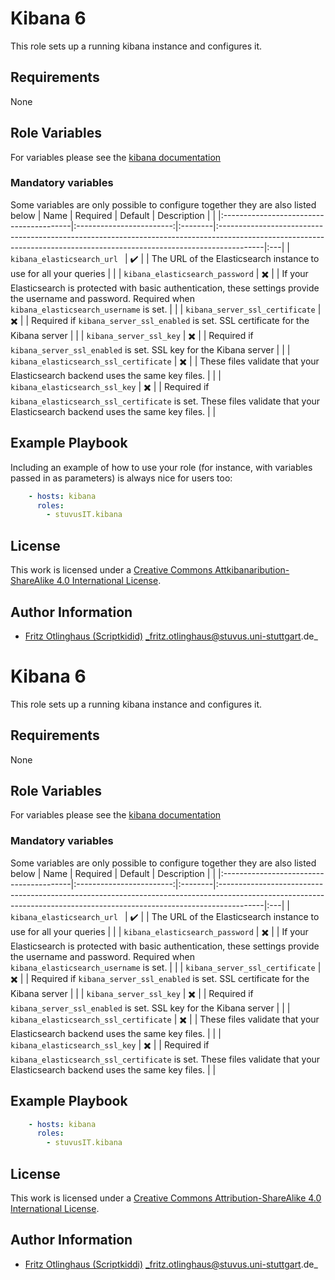 # Kibana 6

This role sets up a running kibana instance and configures it.


## Requirements

None


## Role Variables

For variables please see the [kibana documentation](https://www.elastic.co/guide/en/kibana/current/settings.html)

### Mandatory variables
Some variables are only possible to configure together they are also listed below
| Name                                    |         Required         | Default | Description                                                                                                                                                            |    |
|:----------------------------------------|:------------------------:|:--------|:-----------------------------------------------------------------------------------------------------------------------------------------------------------------------|:---|
| `kibana_elasticsearch_url `             |    :heavy_check_mark:    |         | The URL of the Elasticsearch instance to use for all your queries                                                                                                      |    |
| `kibana_elasticsearch_password`        | :heavy_multiplication_x: |         | If your Elasticsearch is protected with basic authentication, these settings provide the username and password. Required when `kibana_elasticsearch_username` is set. |    |
| `kibana_server_ssl_certificate`        | :heavy_multiplication_x: |         | Required if `kibana_server_ssl_enabled` is set. SSL certificate for the Kibana server                                                                                 |    |
| `kibana_server_ssl_key`                | :heavy_multiplication_x: |         | Required if `kibana_server_ssl_enabled` is set. SSL key for the Kibana server                                                                                         |    |
| `kibana_elasticsearch_ssl_certificate` | :heavy_multiplication_x: |         | These files validate that your Elasticsearch backend uses the same key files.                                                                                          |    |
| `kibana_elasticsearch_ssl_key`         | :heavy_multiplication_x: |         | Required if `kibana_elasticsearch_ssl_certificate` is set. These files validate that your Elasticsearch backend uses the same key files.                              |    |


## Example Playbook

Including an example of how to use your role (for instance, with variables passed in as parameters) is always nice for users too:

```yml
    - hosts: kibana
      roles:
        - stuvusIT.kibana
```

## License

This work is licensed under a [Creative Commons Attkibanaribution-ShareAlike 4.0 International License](https://creativecommons.org/licenses/by-sa/4.0/).


## Author Information

- [Fritz Otlinghaus (Scriptkidid)](https://github.com/scriptkiddi) _fritz.otlinghaus@stuvus.uni-stuttgart.de_
# Kibana 6

This role sets up a running kibana instance and configures it.


## Requirements

None


## Role Variables

For variables please see the [kibana documentation](https://www.elastic.co/guide/en/kibana/current/settings.html)

### Mandatory variables
Some variables are only possible to configure together they are also listed below
| Name                                    |         Required         | Default | Description                                                                                                                                                            |    |
|:----------------------------------------|:------------------------:|:--------|:-----------------------------------------------------------------------------------------------------------------------------------------------------------------------|:---|
| `kibana_elasticsearch_url `             |    :heavy_check_mark:    |         | The URL of the Elasticsearch instance to use for all your queries                                                                                                      |    |
| `kibana_elasticsearch_password`        | :heavy_multiplication_x: |         | If your Elasticsearch is protected with basic authentication, these settings provide the username and password. Required when `kibana_elasticsearch_username` is set. |    |
| `kibana_server_ssl_certificate`        | :heavy_multiplication_x: |         | Required if `kibana_server_ssl_enabled` is set. SSL certificate for the Kibana server                                                                                 |    |
| `kibana_server_ssl_key`                | :heavy_multiplication_x: |         | Required if `kibana_server_ssl_enabled` is set. SSL key for the Kibana server                                                                                         |    |
| `kibana_elasticsearch_ssl_certificate` | :heavy_multiplication_x: |         | These files validate that your Elasticsearch backend uses the same key files.                                                                                          |    |
| `kibana_elasticsearch_ssl_key`         | :heavy_multiplication_x: |         | Required if `kibana_elasticsearch_ssl_certificate` is set. These files validate that your Elasticsearch backend uses the same key files.                              |    |


## Example Playbook

```yml
    - hosts: kibana
      roles:
        - stuvusIT.kibana
```

## License

This work is licensed under a [Creative Commons Attribution-ShareAlike 4.0 International License](https://creativecommons.org/licenses/by-sa/4.0/).


## Author Information

- [Fritz Otlinghaus (Scriptkiddi)](https://github.com/scriptkiddi) _fritz.otlinghaus@stuvus.uni-stuttgart.de_
